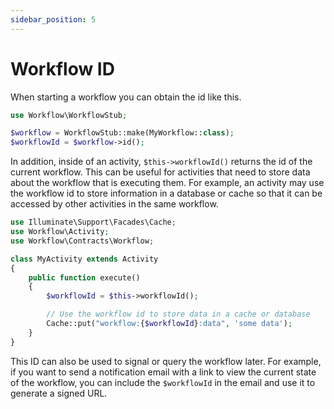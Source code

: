 ```yaml
---
sidebar_position: 5
---
```


# Workflow ID

When starting a workflow you can obtain the id like this.

```php
use Workflow\WorkflowStub;

$workflow = WorkflowStub::make(MyWorkflow::class);
$workflowId = $workflow->id();
```

In addition, inside of an activity, `$this->workflowId()` returns the id of the current workflow. This can be useful for activities that need to store data about the workflow that is executing them. For example, an activity may use the workflow id to store information in a database or cache so that it can be accessed by other activities in the same workflow.


```php
use Illuminate\Support\Facades\Cache;
use Workflow\Activity;
use Workflow\Contracts\Workflow;

class MyActivity extends Activity
{
    public function execute()
    {
        $workflowId = $this->workflowId();

        // Use the workflow id to store data in a cache or database
        Cache::put("workflow:{$workflowId}:data", 'some data');
    }
}
```

This ID can also be used to signal or query the workflow later. For example, if you want to send a notification email with a link to view the current state of the workflow, you can include the `$workflowId` in the email and use it to generate a signed URL.
